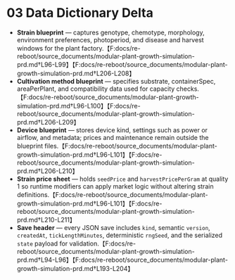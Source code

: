# 03 Data Dictionary Delta

- **Strain blueprint** — captures genotype, chemotype, morphology, environment preferences, photoperiod, and disease and harvest windows for the plant factory.【F:docs/re-reboot/source_documents/modular-plant-growth-simulation-prd.md†L96-L99】【F:docs/re-reboot/source_documents/modular-plant-growth-simulation-prd.md†L206-L208】
- **Cultivation method blueprint** — specifies substrate, containerSpec, areaPerPlant, and compatibility data used for capacity checks.【F:docs/re-reboot/source_documents/modular-plant-growth-simulation-prd.md†L96-L100】【F:docs/re-reboot/source_documents/modular-plant-growth-simulation-prd.md†L206-L209】
- **Device blueprint** — stores device kind, settings such as power or airflow, and metadata; prices and maintenance remain outside the blueprint files.【F:docs/re-reboot/source_documents/modular-plant-growth-simulation-prd.md†L96-L101】【F:docs/re-reboot/source_documents/modular-plant-growth-simulation-prd.md†L206-L210】
- **Strain price sheet** — holds `seedPrice` and `harvestPricePerGram` at quality 1 so runtime modifiers can apply market logic without altering strain definitions.【F:docs/re-reboot/source_documents/modular-plant-growth-simulation-prd.md†L96-L101】【F:docs/re-reboot/source_documents/modular-plant-growth-simulation-prd.md†L210-L211】
- **Save header** — every JSON save includes `kind`, semantic `version`, `createdAt`, `tickLengthMinutes`, deterministic `rngSeed`, and the serialized `state` payload for validation.【F:docs/re-reboot/source_documents/modular-plant-growth-simulation-prd.md†L94-L96】【F:docs/re-reboot/source_documents/modular-plant-growth-simulation-prd.md†L193-L204】
